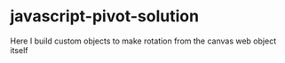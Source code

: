# javascript-pivot-solution
Here I build custom objects to make rotation from the canvas web object itself
